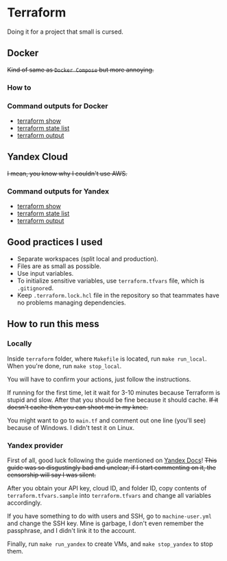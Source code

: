 # Terraform

Doing it for a project that small is cursed.

## Docker

~~Kind of same as `Docker Compose` but more annoying.~~

### How to

### Command outputs for Docker

- [terraform show](local/Command%20outputs/terraform%20show)
- [terraform state list](local/Command%20outputs/terraform%20state%20list)
- [terraform output](local/Command%20outputs/terraform%20output)

## Yandex Cloud

~~I mean, you know why I couldn't use AWS.~~

### Command outputs for Yandex

- [terraform show](yandex/Command%20outputs/terraform%20show)
- [terraform state list](yandex/Command%20outputs/terraform%20state%20list)
- [terraform output](yandex/Command%20outputs/terraform%20output)

## Good practices I used

- Separate workspaces (split local and production).
- Files are as small as possible.
- Use input variables.
- To initialize sensitive variables, use `terraform.tfvars` file, which is `.gitignore`d.
- Keep `.terraform.lock.hcl` file in the repository so that teammates have no problems managing dependencies.

## How to run this mess

### Locally

Inside `terraform` folder, where `Makefile` is located, run `make run_local`.
When you're done, run `make stop_local`.

You will have to confirm your actions, just follow the instructions.

If running for the first time, let it wait for 3-10 minutes because Terraform is stupid and slow.
After that you should be fine because it should cache.
~~If it doesn't cache then you can shoot me in my knee.~~

You might want to go to `main.tf` and comment out one line (you'll see) because of Windows.
I didn't test it on Linux.

### Yandex provider

First of all, good luck following the guide mentioned on [Yandex Docs](https://cloud.yandex.ru/docs/tutorials/infrastructure-management/terraform-quickstart)!
~~This guide was so disgustingly bad and unclear, if I start commenting on it, the censorship will say I was silent.~~

After you obtain your API key, cloud ID, and folder ID, copy contents of `terraform.tfvars.sample` into `terraform.tfvars` and change all variables accordingly.

If you have something to do with users and SSH, go to `machine-user.yml` and change the SSH key.
Mine is garbage, I don't even remember the passphrase, and I didn't link it to the account.

Finally, run `make run_yandex` to create VMs, and `make stop_yandex` to stop them.
